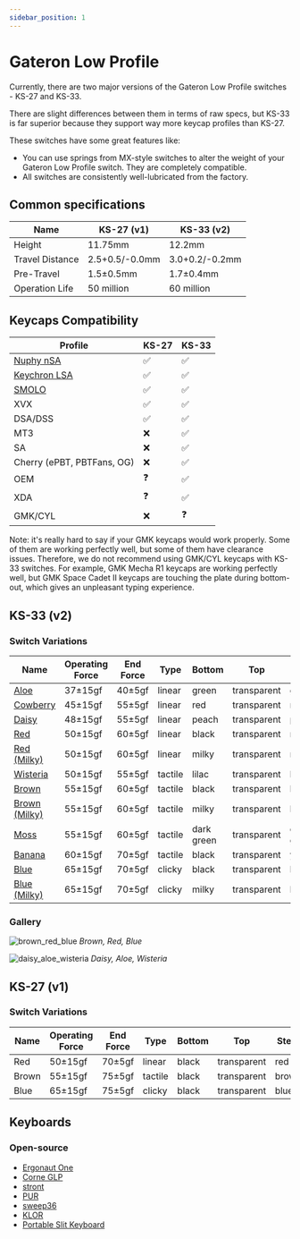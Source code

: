 ```yaml
---
sidebar_position: 1
---
```


# Gateron Low Profile

Currently, there are two major versions of the Gateron Low Profile switches - KS-27 and KS-33.

There are slight differences between them in terms of raw specs, but KS-33 is far superior because they support way more keycap profiles than KS-27.

These switches have some great features like:
* You can use springs from MX-style switches to alter the weight of your Gateron Low Profile switch. They are completely compatible.
* All switches are consistently well-lubricated from the factory.

## Common specifications

| Name            | KS-27 (v1)     | KS-33 (v2)     |
| --------------- | -------------- | -------------- |
| Height          | 11.75mm        | 12.2mm         |
| Travel Distance | 2.5+0.5/-0.0mm | 3.0+0.2/-0.2mm |
| Pre-Travel      | 1.5±0.5mm      | 1.7±0.4mm      |
| Operation Life  | 50 million     | 60 million     |

## Keycaps Compatibility

| Profile                                                                               | KS-27 | KS-33 |
|---------------------------------------------------------------------------------------|-------|-------|
| [Nuphy nSA](https://nuphy.com/collections/keycaps?filter.p.tag=nSA+%28Low-Profile%29) | ✅     | ✅     |
| [Keychron LSA](https://www.keychron.com/collections/keychron-low-profile-keycaps)     | ✅     | ✅     |
| [SMOLO](https://shop.beekeeb.com/product/smolo-low-profile-keycap/)                   | ✅     | ✅     |
| XVX                                                                                   | ✅     | ✅     |
| DSA/DSS                                                                               | ✅     | ✅     |
| MT3                                                                                   | ❌     | ✅     |
| SA                                                                                    | ❌     | ✅     |
| Cherry (ePBT, PBTFans, OG)                                                            | ❌     | ✅     |
| OEM                                                                                   | ❓     | ✅     |
| XDA                                                                                   | ❓     | ✅     |
| GMK/CYL                                                                               | ❌     | ❓     |

Note: it's really hard to say if your GMK keycaps would work properly. Some of them are working perfectly well, but some of them have clearance issues. Therefore, we do not recommend using GMK/CYL keycaps with KS-33 switches. For example, GMK Mecha R1 keycaps are working perfectly well, but GMK Space Cadet II keycaps are touching the plate during bottom-out, which gives an unpleasant typing experience.

## KS-33 (v2)

### Switch Variations

| Name                                                                                                                    | Operating Force | End Force | Type    | Bottom     | Top         | Stem       |
|-------------------------------------------------------------------------------------------------------------------------|-----------------|-----------|---------|------------|-------------|------------|
| [Aloe](https://nuphy.com/collections/switches/products/nuphy-aloe-l37-low-profile-switches)                             | 37±15gf         | 40±5gf    | linear  | green      | transparent | green      |
| [Cowberry](https://nuphy.com/collections/switches/products/nuphy-cowberry-l45-low-profile-switches)                     | 45±15gf         | 55±5gf    | linear  | red        | transparent | red        |
| [Daisy](https://nuphy.com/collections/switches/products/nuphy-daisy-l48-low-profile-switches)                           | 48±15gf         | 55±5gf    | linear  | peach      | transparent | peach      |
| [Red](https://www.keychron.com/products/low-profile-gateron-mechanical-switch-set?variant=40122792575065)               | 50±15gf         | 60±5gf    | linear  | black      | transparent | red        |
| [Red (Milky)](https://nuphy.com/collections/switches/products/gateron-low-profile-v2-switches?variant=40519107182701)   | 50±15gf         | 60±5gf    | linear  | milky      | transparent | red        |
| [Wisteria](https://nuphy.com/collections/switches/products/nuphy-wisteria-t55-low-profile-switches)                     | 50±15gf         | 55±5gf    | tactile | lilac      | transparent | lilac      |
| [Brown](https://www.keychron.com/products/low-profile-gateron-mechanical-switch-set?variant=40122792673369)             | 55±15gf         | 60±5gf    | tactile | black      | transparent | brown      |
| [Brown (Milky)](https://nuphy.com/collections/switches/products/gateron-low-profile-v2-switches?variant=40519107215469) | 55±15gf         | 60±5gf    | tactile | milky      | transparent | brown      |
| [Moss](https://nuphy.com/collections/switches/products/nuphy-moss-t60-low-profile-switches)                             | 55±15gf         | 60±5gf    | tactile | dark green | transparent | dark green |
| [Banana](https://www.keychron.com/products/low-profile-gateron-mechanical-switch-set?variant=40587643355225)            | 60±15gf         | 70±5gf    | tactile | black      | transparent | yellow     |
| [Blue](https://www.keychron.com/products/low-profile-gateron-mechanical-switch-set?variant=40122792607833)              | 65±15gf         | 70±5gf    | clicky  | black      | transparent | blue       |
| [Blue (Milky)](https://nuphy.com/collections/switches/products/gateron-low-profile-v2-switches?variant=40519107248237)  | 65±15gf         | 70±5gf    | clicky  | milky      | transparent | blue       |


### Gallery

![brown_red_blue](/img/brown_red_blue.jpg)
*Brown, Red, Blue*

![daisy_aloe_wisteria](/img/daisy_aloe_wisteria.jpg)
*Daisy, Aloe, Wisteria*

## KS-27 (v1)

### Switch Variations

| Name  | Operating Force | End Force | Type    | Bottom | Top         | Stem  |
| ----- | --------------- | --------- | ------- | ------ | ----------- | ----- |
| Red   | 50±15gf         | 70±5gf    | linear  | black  | transparent | red   |
| Brown | 55±15gf         | 75±5gf    | tactile | black  | transparent | brown |
| Blue  | 65±15gf         | 75±5gf    | clicky  | black  | transparent | blue  |

## Keyboards

### Open-source

* [Ergonaut One](https://github.com/ergonautkb/one)
* [Corne GLP](https://github.com/beekeeb/crkbd-glp)
* [stront](https://github.com/zzeneg/stront)
* [PUR](https://github.com/1000eyed/pur)
* [sweep36](https://github.com/sadekbaroudi/sweep36/tree/master)
* [KLOR](https://github.com/sadekbaroudi/KLOR)
* [Portable Slit Keyboard](https://github.com/klesh/pskeeb/tree/main)
